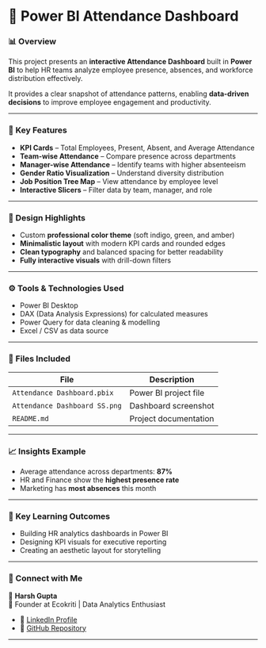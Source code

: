 # 🧭 Power BI Attendance Dashboard  

### 📊 Overview  
This project presents an **interactive Attendance Dashboard** built in **Power BI** to help HR teams analyze employee presence, absences, and workforce distribution effectively.  

It provides a clear snapshot of attendance patterns, enabling **data-driven decisions** to improve employee engagement and productivity.  

---

### 🚀 Key Features  
- **KPI Cards** – Total Employees, Present, Absent, and Average Attendance  
- **Team-wise Attendance** – Compare presence across departments  
- **Manager-wise Attendance** – Identify teams with higher absenteeism  
- **Gender Ratio Visualization** – Understand diversity distribution  
- **Job Position Tree Map** – View attendance by employee level  
- **Interactive Slicers** – Filter data by team, manager, and role  

---

### 🎨 Design Highlights  
- Custom **professional color theme** (soft indigo, green, and amber)  
- **Minimalistic layout** with modern KPI cards and rounded edges  
- **Clean typography** and balanced spacing for better readability  
- **Fully interactive visuals** with drill-down filters  

---

### ⚙️ Tools & Technologies Used  
- Power BI Desktop  
- DAX (Data Analysis Expressions) for calculated measures  
- Power Query for data cleaning & modelling  
- Excel / CSV as data source  

---

### 📁 Files Included  

| File | Description |
|------|--------------|
| `Attendance Dashboard.pbix` | Power BI project file |
| `Attendance Dashboard SS.png` | Dashboard screenshot |
| `README.md` | Project documentation |

---

### 📈 Insights Example  
- Average attendance across departments: **87%**  
- HR and Finance show the **highest presence rate**  
- Marketing has **most absences** this month  

---

### 🧠 Key Learning Outcomes  
- Building HR analytics dashboards in Power BI    
- Designing KPI visuals for executive reporting  
- Creating an aesthetic layout for storytelling  

---

### 🔗 Connect with Me  
👤 **Harsh Gupta**  
📍 Founder at Ecokriti | Data Analytics Enthusiast  

- 💼 [LinkedIn Profile](https://www.linkedin.com/in/harsh-gupta)  
- 📁 [GitHub Repository](https://github.com/HarshGupta/Attendance-Dashboard)  

---
